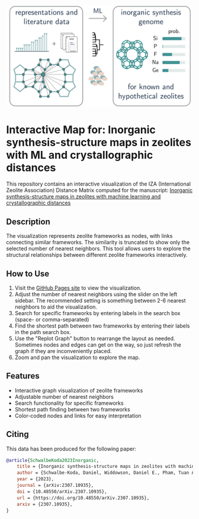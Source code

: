 <div align="center">
  <img src="https://raw.githubusercontent.com/dskoda/Zeolites-AMD/main/figs/toc.jpg" width="500"><br>
</div>

# Interactive Map for: Inorganic synthesis-structure maps in zeolites with ML and crystallographic distances


This repository contains an interactive visualization of the IZA (International Zeolite Association) Distance Matrix computed for the manuscript: [Inorganic synthesis-structure maps in zeolites with machine learning and crystallographic distances](https://doi.org/10.1039/D3DD00134B)

## Description

The visualization represents zeolite frameworks as nodes, with links connecting similar frameworks. The similarity is truncated to show only the selected number of nearest neighbors. This tool allows users to explore the structural relationships between different zeolite frameworks interactively.

## How to Use

1. Visit the [GitHub Pages site](https://yourusername.github.io/your-repo-name) to view the visualization.
2. Adjust the number of nearest neighbors using the slider on the left sidebar. The recommended setting is something between 2-6 nearest neighbors to aid the visualization.
3. Search for specific frameworks by entering labels in the search box (space- or comma-separated)
4. Find the shortest path between two frameworks by entering their labels in the path search box.
5. Use the "Replot Graph" button to rearrange the layout as needed. Sometimes nodes and edges can get on the way, so just refresh the graph if they are inconveniently placed.
6. Zoom and pan the visualization to explore the map.

## Features

- Interactive graph visualization of zeolite frameworks
- Adjustable number of nearest neighbors
- Search functionality for specific frameworks
- Shortest path finding between two frameworks
- Color-coded nodes and links for easy interpretation

## Citing

This data has been produced for the following paper:

```bibtex
@article{SchwalbeKoda2023Inorganic,
    title = {Inorganic synthesis-structure maps in zeolites with machine learning and crystallographic distances},
    author = {Schwalbe-Koda, Daniel, Widdowson, Daniel E., Pham, Tuan Anh, Kurlin, Vitaliy E.},
    year = {2023},
    journal = {arXiv:2307.10935},
    doi = {10.48550/arXiv.2307.10935},
    url = {https://doi.org/10.48550/arXiv.2307.10935},
    arxiv = {2307.10935},
}
